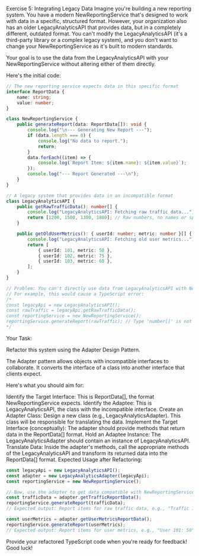 Exercise 5: Integrating Legacy Data
Imagine you're building a new reporting system. You have a modern NewReportingService that's designed to work with data in a specific, structured format. However, your organization also has an older LegacyAnalyticsAPI that provides data, but in a completely different, outdated format. You can't modify the LegacyAnalyticsAPI (it's a third-party library or a complex legacy system), and you don't want to change your NewReportingService as it's built to modern standards.

Your goal is to use the data from the LegacyAnalyticsAPI with your NewReportingService without altering either of them directly.

Here's the initial code:

```ts
// The new reporting service expects data in this specific format
interface ReportData {
	name: string;
	value: number;
}

class NewReportingService {
	public generateReport(data: ReportData[]): void {
		console.log("\n--- Generating New Report ---");
		if (data.length === 0) {
			console.log("No data to report.");
			return;
		}
		data.forEach((item) => {
			console.log(`Report Item: ${item.name}: ${item.value}`);
		});
		console.log("--- Report Generated ---\n");
	}
}

// A legacy system that provides data in an incompatible format
class LegacyAnalyticsAPI {
	public getRawTrafficData(): number[] {
		console.log("LegacyAnalyticsAPI: Fetching raw traffic data...");
		return [1200, 1500, 1300, 1800]; // Raw numbers, no names or specific labels
	}

	public getOldUserMetrics(): { userId: number; metric: number }[] {
		console.log("LegacyAnalyticsAPI: Fetching old user metrics...");
		return [
			{ userId: 101, metric: 50 },
			{ userId: 102, metric: 75 },
			{ userId: 103, metric: 60 },
		];
	}
}

// Problem: You can't directly use data from LegacyAnalyticsAPI with NewReportingService.
// For example, this would cause a TypeScript error:
/*
const legacyApi = new LegacyAnalyticsAPI();
const rawTraffic = legacyApi.getRawTrafficData();
const reportingService = new NewReportingService();
reportingService.generateReport(rawTraffic); // Type 'number[]' is not assignable to type 'ReportData[]'.
*/
```

Your Task:

Refactor this system using the Adapter Design Pattern.

The Adapter pattern allows objects with incompatible interfaces to collaborate. It converts the interface of a class into another interface that clients expect.

Here's what you should aim for:

Identify the Target Interface: This is ReportData[], the format NewReportingService expects.
Identify the Adaptee: This is LegacyAnalyticsAPI, the class with the incompatible interface.
Create an Adapter Class: Design a new class (e.g., LegacyAnalyticsAdapter). This class will be responsible for translating the data.
Implement the Target Interface (conceptually): The adapter should provide methods that return data in the ReportData[] format.
Hold an Adaptee Instance: The LegacyAnalyticsAdapter should contain an instance of LegacyAnalyticsAPI.
Translate Data: Inside the adapter's methods, call the appropriate methods of the LegacyAnalyticsAPI and transform its returned data into the ReportData[] format.
Expected Usage after Refactoring:

```ts
const legacyApi = new LegacyAnalyticsAPI();
const adapter = new LegacyAnalyticsAdapter(legacyApi);
const reportingService = new NewReportingService();

// Now, use the adapter to get data compatible with NewReportingService
const trafficData = adapter.getTrafficReportData();
reportingService.generateReport(trafficData);
// Expected output: Report items for raw traffic data, e.g., "Traffic 1: 1200", "Traffic 2: 1500"

const userMetrics = adapter.getUserMetricsReportData();
reportingService.generateReport(userMetrics);
// Expected output: Report items for user metrics, e.g., "User 101: 50", "User 102: 75"
```

Provide your refactored TypeScript code when you're ready for feedback! Good luck!
